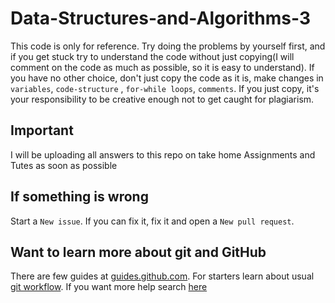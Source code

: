 # Data-Structures-and-Algorithms-3
This code is only for reference. Try doing the problems by yourself first, and if you get stuck try to understand the code without just copying(I will comment on the code as much as possible, so it is easy to understand). If you have no other choice, don't just copy the code as it is, make changes in `variables`, `code-structure` , `for-while loops`, `comments`. If you just copy, it's your responsibility to be creative enough not to get caught for plagiarism. 
## Important
I will be uploading all answers to this repo on take home Assignments and Tutes as soon as possible 
## If something is wrong
Start a `New issue`. If you can fix it, fix it and open a `New pull request`.
## Want to learn more about git and GitHub
There are few guides at [guides.github.com](https://guides.github.com/).
For starters learn about usual [git workflow](https://guides.github.com/introduction/flow/).
If you want more help search [here](https://help.github.com/)
